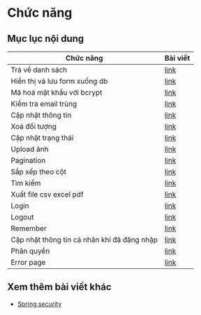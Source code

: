 # Chức năng

## Mục lục nội dung

| Chức năng                                   | Bài viết          |
| ------------------------------------------- | ----------------- |
| Trả về danh sách                            | [link](Day012.md) |
| Hiển thị và lưu form xuống db               | [link](Day013.md) |
| Mã hoá mật khẩu với bcrypt                  | [link](Day014.md) |
| Kiểm tra email trùng                        | [link](Day015.md) |
| Cập nhật thông tin                          | [link](Day016.md) |
| Xoá đối tượng                               | [link](Day017.md) |
| Cập nhật trạng thái                         | [link](Day018.md) |
| Upload ảnh                                  | [link](Day019.md) |
| Pagination                                  | [link](Day020.md) |
| Sắp xếp theo cột                            | [link](Day021.md) |
| Tìm kiếm                                    | [link](Day022.md) |
| Xuất file csv excel pdf                     | [link](Day023.md) |
| Login                                       | [link](Day024.md) |
| Logout                                      | [link](Day025.md) |
| Remember                                    | [link](Day026.md) |
| Cập nhật thông tin cá nhân khi đã đăng nhập | [link](Day027.md) |
| Phân quyền                                  | [link](Day028.md) |
| Error page                                  | [link](Day029.md) |

## Xem thêm bài viết khác

- [Spring security](Day010.md)
